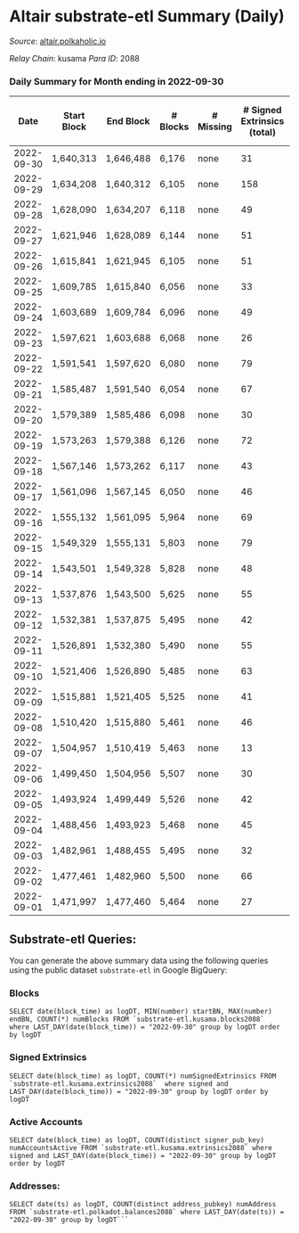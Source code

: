 # Altair substrate-etl Summary (Daily)

_Source_: [altair.polkaholic.io](https://altair.polkaholic.io)

*Relay Chain*: kusama
*Para ID*: 2088



### Daily Summary for Month ending in 2022-09-30


| Date | Start Block | End Block | # Blocks | # Missing | # Signed Extrinsics (total) | # Active Accounts | # Addresses with Balances | # Events | # Transfers | # XCM Transfers In | # XCM Transfers Out |
| ---- | ----------- | --------- | -------- | --------- | --------------------------- | ----------------- | ------------------------- | -------- | ----------- | ------------------ | ------------------- |
| 2022-09-30 | 1,640,313 | 1,646,488 | 6,176 | none  | 31 | 28 | 29,140 | 12,565 | 4 ($40.25) |   | 2 ($28.32) |
| 2022-09-29 | 1,634,208 | 1,640,312 | 6,105 | none  | 158 | 90 |  | 13,331 | 68 ($2,156.83) |   | 1 ($0.57) |
| 2022-09-28 | 1,628,090 | 1,634,207 | 6,118 | none  | 49 | 39 |  | 12,628 | 24 ($4,485.33) | 4 ($875.08) | 4 ($14.27) |
| 2022-09-27 | 1,621,946 | 1,628,089 | 6,144 | none  | 51 | 38 |  | 12,659 | 17 ($2,168.16) | 2 ($819.51) | 2 ($252.44) |
| 2022-09-26 | 1,615,841 | 1,621,945 | 6,105 | none  | 51 | 32 |  | 12,574 | 12 ($8,472.18) |   | 1 ($1,029.65) |
| 2022-09-25 | 1,609,785 | 1,615,840 | 6,056 | none  | 33 | 23 |  | 12,366 | 16 ($545.13) |   | 1 ($103.43) |
| 2022-09-24 | 1,603,689 | 1,609,784 | 6,096 | none  | 49 | 28 |  | 12,569 | 25 ($3,617.80) | 3 ($1,223.95) | 10 ($929.01) |
| 2022-09-23 | 1,597,621 | 1,603,688 | 6,068 | none  | 26 | 20 |  | 12,372 | 10 ($45.11) | 1 ($0.13) |   |
| 2022-09-22 | 1,591,541 | 1,597,620 | 6,080 | none  | 79 | 41 |  | 12,722 | 23 ($1,039.92) | 1 ($104.53) | 2 ($210.70) |
| 2022-09-21 | 1,585,487 | 1,591,540 | 6,054 | none  | 67 | 39 |  | 12,597 | 28 ($775.32) | 2 ($209.44) |   |
| 2022-09-20 | 1,579,389 | 1,585,486 | 6,098 | none  | 30 | 26 |  | 12,386 | 15 ($1,475.05) | 2 ($521.00) | 2 ($184.16) |
| 2022-09-19 | 1,573,263 | 1,579,388 | 6,126 | none  | 72 | 31 | 29,114 | 12,557 | 15 ($16,676.83) |   |   |
| 2022-09-18 | 1,567,146 | 1,573,262 | 6,117 | none  | 43 | 33 | 29,113 | 12,465 | 25 ($3,019.83) | 3 ($220.63) | 2 ($1.21) |
| 2022-09-17 | 1,561,096 | 1,567,145 | 6,050 | none  | 46 | 30 | 29,113 | 12,297 | 20 ($4,038.12) |   |   |
| 2022-09-16 | 1,555,132 | 1,561,095 | 5,964 | none  | 69 | 32 | 29,111 | 12,232 | 48 ($8,220.86) | 1 ($908.53) | 5 ($1,277.29) |
| 2022-09-15 | 1,549,329 | 1,555,131 | 5,803 | none  | 79 | 55 | 29,109 | 11,976 | 44 ($2,146.31) |   | 2 ($42.24) |
| 2022-09-14 | 1,543,501 | 1,549,328 | 5,828 | none  | 48 | 32 | 29,103 | 11,878 | 23 ($4,199.15) | 1 ($955.69) | 2 ($1,039.10) |
| 2022-09-13 | 1,537,876 | 1,543,500 | 5,625 | none  | 55 | 25 | 29,103 | 11,502 | 38 ($14,912.69) |   | 1 ($135.95) |
| 2022-09-12 | 1,532,381 | 1,537,875 | 5,495 | none  | 42 | 27 | 29,103 | 11,178 | 21 ($6,784.55) | 1 ($595.60) |   |
| 2022-09-11 | 1,526,891 | 1,532,380 | 5,490 | none  | 55 | 32 |  | 11,258 | 37 ($10,052.95) | 5 ($3,216.03) | 3 ($1,026.86) |
| 2022-09-10 | 1,521,406 | 1,526,890 | 5,485 | none  | 63 | 34 |  | 11,260 | 37 ($2,537.07) | 5 ($687.73) | 1 ($261.07) |
| 2022-09-09 | 1,515,881 | 1,521,405 | 5,525 | none  | 41 | 29 |  | 11,236 | 21 ($395.99) | 1 ($7.94) |   |
| 2022-09-08 | 1,510,420 | 1,515,880 | 5,461 | none  | 46 | 28 | 29,094 | 11,126 | 23 ($10,974.44) | 1 ($24.14) |   |
| 2022-09-07 | 1,504,957 | 1,510,419 | 5,463 | none  | 13 | 12 | 29,093 | 10,986 | 5 ($163.96) |   |   |
| 2022-09-06 | 1,499,450 | 1,504,956 | 5,507 | none  | 30 | 24 | 29,092 | 11,152 | 7 ($367.64) | 2 ($274.09) | 3 ($47.93) |
| 2022-09-05 | 1,493,924 | 1,499,449 | 5,526 | none  | 42 | 28 | 29,091 | 11,262 | 14 ($5,566.00) | 3 ($21,040.94) | 2 ($60.08) |
| 2022-09-04 | 1,488,456 | 1,493,923 | 5,468 | none  | 45 | 29 | 29,089 | 11,148 | 24 ($2,474.40) | 1 ($0.13) | 8 ($1,096.51) |
| 2022-09-03 | 1,482,961 | 1,488,455 | 5,495 | none  | 32 | 22 | 29,087 | 11,166 | 16 ($2,475.31) | 6 ($95.28) | 5 ($1,223.87) |
| 2022-09-02 | 1,477,461 | 1,482,960 | 5,500 | none  | 66 | 44 | 29,085 | 11,290 | 31 ($4,085.96) |   | 5 ($1,054.14) |
| 2022-09-01 | 1,471,997 | 1,477,460 | 5,464 | none  | 27 | 23 | 29,086 | 11,070 | 12 ($1,565.49) | 2 ($35.71) | 4 ($738.48) |

## Substrate-etl Queries:
You can generate the above summary data using the following queries using the public dataset `substrate-etl` in Google BigQuery:


### Blocks
```
SELECT date(block_time) as logDT, MIN(number) startBN, MAX(number) endBN, COUNT(*) numBlocks FROM `substrate-etl.kusama.blocks2088`  where LAST_DAY(date(block_time)) = "2022-09-30" group by logDT order by logDT
```


### Signed Extrinsics
```
SELECT date(block_time) as logDT, COUNT(*) numSignedExtrinsics FROM `substrate-etl.kusama.extrinsics2088`  where signed and LAST_DAY(date(block_time)) = "2022-09-30" group by logDT order by logDT
```


### Active Accounts
```
SELECT date(block_time) as logDT, COUNT(distinct signer_pub_key) numAccountsActive FROM `substrate-etl.kusama.extrinsics2088` where signed and LAST_DAY(date(block_time)) = "2022-09-30" group by logDT order by logDT
```


### Addresses:
```
SELECT date(ts) as logDT, COUNT(distinct address_pubkey) numAddress FROM `substrate-etl.polkadot.balances2088` where LAST_DAY(date(ts)) = "2022-09-30" group by logDT```

